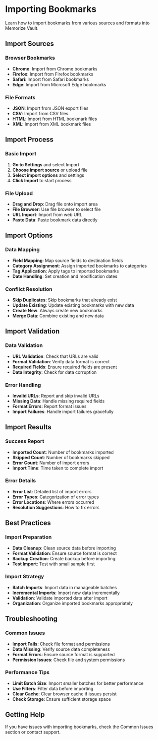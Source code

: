 # Importing Bookmarks

Learn how to import bookmarks from various sources and formats into Memorize Vault.

## Import Sources

### **Browser Bookmarks**
- **Chrome**: Import from Chrome bookmarks
- **Firefox**: Import from Firefox bookmarks
- **Safari**: Import from Safari bookmarks
- **Edge**: Import from Microsoft Edge bookmarks

### **File Formats**
- **JSON**: Import from JSON export files
- **CSV**: Import from CSV files
- **HTML**: Import from HTML bookmark files
- **XML**: Import from XML bookmark files

## Import Process

### **Basic Import**
1. **Go to Settings** and select Import
2. **Choose import source** or upload file
3. **Select import options** and settings
4. **Click Import** to start process

### **File Upload**
- **Drag and Drop**: Drag file onto import area
- **File Browser**: Use file browser to select file
- **URL Import**: Import from web URL
- **Paste Data**: Paste bookmark data directly

## Import Options

### **Data Mapping**
- **Field Mapping**: Map source fields to destination fields
- **Category Assignment**: Assign imported bookmarks to categories
- **Tag Application**: Apply tags to imported bookmarks
- **Date Handling**: Set creation and modification dates

### **Conflict Resolution**
- **Skip Duplicates**: Skip bookmarks that already exist
- **Update Existing**: Update existing bookmarks with new data
- **Create New**: Always create new bookmarks
- **Merge Data**: Combine existing and new data

## Import Validation

### **Data Validation**
- **URL Validation**: Check that URLs are valid
- **Format Validation**: Verify data format is correct
- **Required Fields**: Ensure required fields are present
- **Data Integrity**: Check for data corruption

### **Error Handling**
- **Invalid URLs**: Report and skip invalid URLs
- **Missing Data**: Handle missing required fields
- **Format Errors**: Report format issues
- **Import Failures**: Handle import failures gracefully

## Import Results

### **Success Report**
- **Imported Count**: Number of bookmarks imported
- **Skipped Count**: Number of bookmarks skipped
- **Error Count**: Number of import errors
- **Import Time**: Time taken to complete import

### **Error Details**
- **Error List**: Detailed list of import errors
- **Error Types**: Categorization of error types
- **Error Locations**: Where errors occurred
- **Resolution Suggestions**: How to fix errors

## Best Practices

### **Import Preparation**
- **Data Cleanup**: Clean source data before importing
- **Format Validation**: Ensure source format is correct
- **Backup Creation**: Create backup before importing
- **Test Import**: Test with small sample first

### **Import Strategy**
- **Batch Imports**: Import data in manageable batches
- **Incremental Imports**: Import new data incrementally
- **Validation**: Validate imported data after import
- **Organization**: Organize imported bookmarks appropriately

## Troubleshooting

### **Common Issues**
- **Import Fails**: Check file format and permissions
- **Data Missing**: Verify source data completeness
- **Format Errors**: Ensure source format is supported
- **Permission Issues**: Check file and system permissions

### **Performance Tips**
- **Limit Batch Size**: Import smaller batches for better performance
- **Use Filters**: Filter data before importing
- **Clear Cache**: Clear browser cache if issues persist
- **Check Storage**: Ensure sufficient storage space

## Getting Help

If you have issues with importing bookmarks, check the Common Issues section or contact support.
